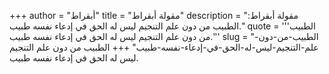 +++
author = "أبقراط"
title = "مقولة أبقراط"
description = "مقولة أبقراط: الطبيب من دون علم التنجيم ليس له الحق في إدعاء نفسه طبيب."
quote = '''الطبيب من دون علم التنجيم ليس له الحق في إدعاء نفسه طبيب.'''
slug = "الطبيب-من-دون-علم-التنجيم-ليس-له-الحق-في-إدعاء-نفسه-طبيب"
+++
الطبيب من دون علم التنجيم ليس له الحق في إدعاء نفسه طبيب.
